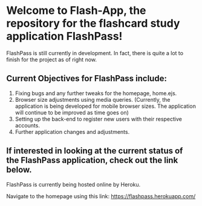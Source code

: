 # Welcome to Flash-App, the repository for the flashcard study application FlashPass!

FlashPass is still currently in development. In fact, there is quite a lot to finish 
for the project as of right now. 

## Current Objectives for FlashPass include:

1. Fixing bugs and any further tweaks for the homepage, home.ejs.
2. Browser size adjustments using media queries. (Currently, the application is being 
   developed for mobile browser sizes. The application will continue to be improved as 
   time goes on)
3. Setting up the back-end to register new users with their respective accounts.
4. Further application changes and adjustments.

## If interested in looking at the current status of the FlashPass application, check out the link below.

FlashPass is currently being hosted online by Heroku. 

Navigate to the homepage using this link:
https://flashpass.herokuapp.com/
